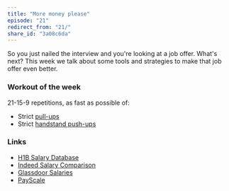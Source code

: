 ```yaml
---
title: "More money please"
episode: "21"
redirect_from: "21/"
share_id: "3a08c6da"
---
```


So you just nailed the interview and you're looking at a job offer. What's
next? This week we talk about some tools and strategies to make that job offer
even better.

### Workout of the week

21-15-9 repetitions, as fast as possible of:

- Strict [pull-ups](https://www.youtube.com/watch?v=eGo4IYlbE5g)
- Strict [handstand push-ups](https://www.youtube.com/watch?v=oOy11Rjl7h0)

### Links

- [H1B Salary Database](https://h1bdata.info)
- [Indeed Salary Comparison](https://www.indeed.com/salaries)
- [Glassdoor Salaries](https://www.glassdoor.com/Salaries/index.htm)
- [PayScale](https://www.payscale.com)
